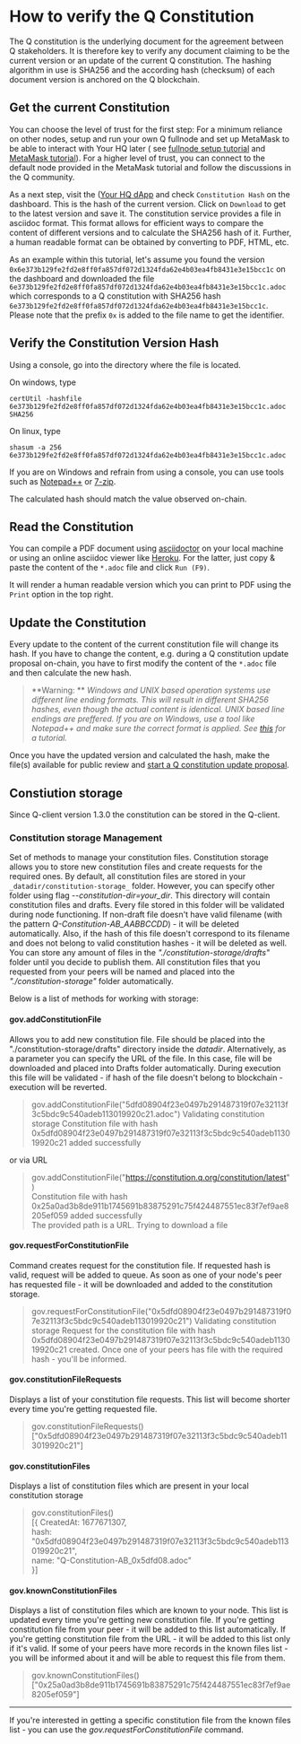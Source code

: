 # How to verify the Q Constitution

The Q constitution is the underlying document for the agreement between Q stakeholders. It is therefore key to verify
any document claiming to be the current version or an update of the current Q constitution. The hashing algorithm in use
is SHA256 and the according hash (checksum) of each document version is anchored on the Q blockchain.

## Get the current Constitution

You can choose the level of trust for the first step: For a minimum reliance on other nodes, setup and run your own Q
fullnode and set up MetaMask to be able to interact with Your HQ later (
see [fullnode setup tutorial](how-to-setup-fullnode.md) and [MetaMask tutorial](how-to-install-metamask.md)). For a
higher level of trust, you can connect to the default node provided in the MetaMask tutorial and follow the discussions
in the Q community.

As a next step, visit the ([Your HQ dApp](https://hq.q.org/) and check `Constitution Hash` on the dashboard. This is the
hash of the current version. Click on `Download` to get to the latest version and save it. The constitution service
provides a file in asciidoc format. This format allows for efficient ways to compare the content of different versions
and to calculate the SHA256 hash of it. Further, a human readable format can be obtained by converting to PDF, HTML,
etc.

As an example within this tutorial, let's assume you found the
version `0x6e373b129fe2fd2e8ff0fa857df072d1324fda62e4b03ea4fb8431e3e15bcc1c` on the dashboard and downloaded the
file `6e373b129fe2fd2e8ff0fa857df072d1324fda62e4b03ea4fb8431e3e15bcc1c.adoc` which corresponds to a Q constitution with
SHA256 hash `6e373b129fe2fd2e8ff0fa857df072d1324fda62e4b03ea4fb8431e3e15bcc1c`. Please note that the prefix `0x` is
added to the file name to get the identifier.

## Verify the Constitution Version Hash

Using a console, go into the directory where the file is located.

On windows, type

```
certUtil -hashfile 6e373b129fe2fd2e8ff0fa857df072d1324fda62e4b03ea4fb8431e3e15bcc1c.adoc SHA256
```

On linux, type

```
shasum -a 256 6e373b129fe2fd2e8ff0fa857df072d1324fda62e4b03ea4fb8431e3e15bcc1c.adoc
```

If you are on Windows and refrain from using a console, you can use tools such
as [Notepad++](https://www.technipages.com/how-to-generate-a-hash-in-notepad) or [7-zip](https://www.7-zip.org/).

The calculated hash should match the value observed on-chain.

## Read the Constitution

You can compile a PDF document using [asciidoctor](https://asciidoctor.org/docs/asciidoctor-pdf/) on your local machine
or using an online asciidoc viewer like  [Heroku](https://thetimetube.herokuapp.com/asciidoc/). For the latter, just
copy & paste the content of the `*.adoc` file and click `Run (F9)`.

It will render a human readable version which you can print to PDF using the `Print` option in the top right.

## Update the Constitution

Every update to the content of the current constitution file will change its hash. If you have to change the content,
e.g. during a Q constitution update proposal on-chain, you have to first modify the content of the `*.adoc` file and
then calculate the new hash.


> **Warning: ** *Windows and UNIX based operation systems use different line ending formats. This will result in
different SHA256 hashes, even though the actual content is identical. UNIX based line endings are preffered. If you are
on Windows, use a tool like Notepad++ and make sure the correct format is applied.
See [this](https://support.nesi.org.nz/hc/en-gb/articles/218032857-Converting-from-Windows-style-to-UNIX-style-line-endings)
for a tutorial.*


Once you have the updated version and calculated the hash, make the file(s) available for public review
and [start a Q constitution update proposal](how-to-exercise-governance-rights.md).

## Constiution storage

Since Q-client version 1.3.0 the constitution can be stored in the Q-client.

### Constitution storage Management

Set of methods to manage your constitution files.
Constitution storage allows you to store new constitution files and create requests for the required ones.
By default, all constitution files are stored in your `_datadir/constitution-storage_` folder.
However, you can specify other folder using flag *_--constitution-dir_=your_dir*.
This directory will contain constitution files and drafts.
Every file stored in this folder will be validated during node functioning.
If non-draft file doesn't have valid filename (with the pattern *_Q-Constitution-AB_AABBCCDD_*) - it will be deleted
automatically.
Also, if the hash of this file doesn't correspond to its filename and does not belong to valid constitution hashes - it
will be deleted as well.
You can store any amount of files in the _"./constitution-storage/drafts"_ folder until you decide to publish them.
All constitution files that you requested from your peers will be named and placed into the _"./constitution-storage"_
folder automatically.

Below is a list of methods for working with storage:

#### gov.addConstitutionFile

Allows you to add new constitution file.
File should be placed into the "./constitution-storage/drafts" directory inside the _datadir_.
Alternatively, as a parameter you can specify the URL of the file.
In this case, file will be downloaded and placed into Drafts folder automatically.
During execution this file will be validated - if hash of the file doesn't belong to blockchain - execution will be
reverted.

> gov.addConstitutionFile("5dfd08904f23e0497b291487319f07e32113f3c5bdc9c540adeb113019920c21.adoc")
> Validating constitution storage
> Constitution file with hash 0x5dfd08904f23e0497b291487319f07e32113f3c5bdc9c540adeb113019920c21 added successfully

or via URL

> gov.addConstitutionFile("https://constitution.q.org/constitution/latest")  
> Constitution file with hash 0x25a0ad3b8de911b1745691b83875291c75f424487551ec83f7ef9ae8205ef059 added successfully  
> The provided path is a URL. Trying to download a file

#### gov.requestForConstitutionFile

Command creates request for the constitution file.
If requested hash is valid, request will be added to queue.
As soon as one of your node's peer has requested file - it will be downloaded and added to the constitution storage.

> gov.requestForConstitutionFile("0x5dfd08904f23e0497b291487319f07e32113f3c5bdc9c540adeb113019920c21")
> Validating constitution storage
> Request for the constitution file with hash 0x5dfd08904f23e0497b291487319f07e32113f3c5bdc9c540adeb113019920c21
> created.
> Once one of your peers has file with the required hash - you'll be informed.

#### gov.constitutionFileRequests

Displays a list of your constitution file requests.
This list will become shorter every time you're getting requested file.

> gov.constitutionFileRequests()  
["0x5dfd08904f23e0497b291487319f07e32113f3c5bdc9c540adeb113019920c21"]

#### gov.constitutionFiles

Displays a list of constitution files which are present in your local constitution storage

> gov.constitutionFiles()  
[{
CreatedAt: 1677671307,  
hash: "0x5dfd08904f23e0497b291487319f07e32113f3c5bdc9c540adeb113019920c21",  
name: "Q-Constitution-AB_0x5dfd08.adoc"  
}]

#### gov.knownConstitutionFiles

Displays a list of constitution files which are known to your node.
This list is updated every time you're getting new constitution file.
If you're getting constitution file from your peer - it will be added to this list automatically.
If you're getting constitution file from the URL - it will be added to this list only if it's valid.
If some of your peers have more records in the known files list - you will be informed about it and will be able to
request this file from them.

> gov.knownConstitutionFiles()  
["0x25a0ad3b8de911b1745691b83875291c75f424487551ec83f7ef9ae8205ef059"]

----

If you're interested in getting a specific constitution file from the known files list - you can use the
_gov.requestForConstitutionFile_ command.